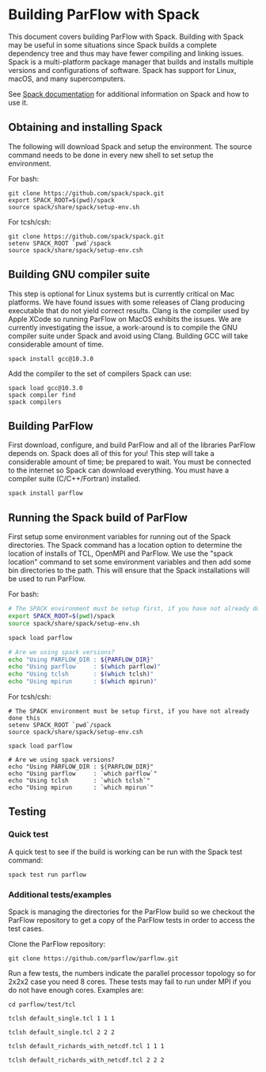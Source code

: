 # Building ParFlow with Spack

This document covers building ParFlow with Spack.  Building with Spack may be useful
in some situations since Spack builds a complete dependency tree and
thus may have fewer compiling and linking issues.  Spack is a
multi-platform package manager that builds and installs multiple
versions and configurations of software. Spack has support for Linux,
macOS, and many supercomputers.

See [Spack documentation](https://spack.io) for additional information
on Spack and how to use it.

## Obtaining and installing Spack

The following will download Spack and setup the environment.  The
source command needs to be done in every new shell to set setup the
environment.

For bash:

```shell
git clone https://github.com/spack/spack.git
export SPACK_ROOT=$(pwd)/spack
source spack/share/spack/setup-env.sh
```

For tcsh/csh:

```shell
git clone https://github.com/spack/spack.git
setenv SPACK_ROOT `pwd`/spack
source spack/share/spack/setup-env.csh
```

## Building GNU compiler suite

This step is optional for Linux systems but is currently critical on
Mac platforms.  We have found issues with some releases of Clang
producing executable that do not yield correct results.  Clang is the
compiler used by Apple XCode so running ParFlow on MacOS exhibits the
issues.  We are currently investigating the issue, a work-around is to
compile the GNU compiler suite under Spack and avoid using Clang.
Building GCC will take considerable amount of time.

```shell
spack install gcc@10.3.0
```

Add the compiler to the set of compilers Spack can use:

```shell
spack load gcc@10.3.0
spack compiler find
spack compilers
```
## Building ParFlow

First download, configure, and build ParFlow and all of the libraries
ParFlow depends on.  Spack does all of this for you!  This step will
take a considerable amount of time; be prepared to wait.  You must be
connected to the internet so Spack can download everything.  You must
have a compiler suite (C/C++/Fortran) installed.

```shell
spack install parflow
```

## Running the Spack build of ParFlow 

First setup some environment variables for running out of the Spack
directories.  The Spack command has a location option to determine the
location of installs of TCL, OpenMPI and ParFlow.  We use the "spack
location" command to set some environment variables and then add some
bin directories to the path.  This will ensure that the Spack
installations will be used to run ParFlow.

For bash:

```bash
# The SPACK environment must be setup first, if you have not already done this
export SPACK_ROOT=$(pwd)/spack
source spack/share/spack/setup-env.sh

spack load parflow

# Are we using spack versions?
echo "Using PARFLOW_DIR : ${PARFLOW_DIR}"
echo "Using parflow     : $(which parflow)"
echo "Using tclsh       : $(which tclsh)"
echo "Using mpirun      : $(which mpirun)"
```

For tcsh/csh:

```shell
# The SPACK environment must be setup first, if you have not already done this
setenv SPACK_ROOT `pwd`/spack
source spack/share/spack/setup-env.csh

spack load parflow

# Are we using spack versions?
echo "Using PARFLOW_DIR : ${PARFLOW_DIR}"
echo "Using parflow     : `which parflow`"
echo "Using tclsh       : `which tclsh`"
echo "Using mpirun      : `which mpirun`"
```

## Testing 

### Quick test

A quick test to see if the build is working can be run with the Spack test command:

```shell
spack test run parflow
```

### Additional tests/examples

Spack is managing the directories for the ParFlow build so we checkout
the ParFlow repository to get a copy of the ParFlow tests in order
to access the test cases.

Clone the ParFlow repository:

```shell
git clone https://github.com/parflow/parflow.git
```

Run a few tests, the numbers indicate the parallel processor topology
so for 2x2x2 case you need 8 cores.  These tests may fail to run under
MPI if you do not have enough cores.  Examples are:

```shell
cd parflow/test/tcl

tclsh default_single.tcl 1 1 1

tclsh default_single.tcl 2 2 2

tclsh default_richards_with_netcdf.tcl 1 1 1

tclsh default_richards_with_netcdf.tcl 2 2 2
```
